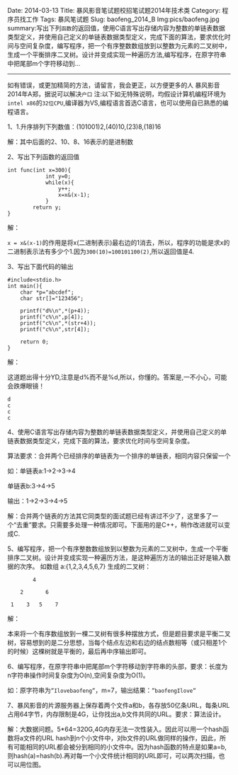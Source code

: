 Date: 2014-03-13
Title: 暴风影音笔试题校招笔试题2014年技术类
Category: 程序员找工作
Tags: 暴风笔试题
Slug: baofeng_2014_B
Img:pics/baofeng.jpg
summary:写出下列`函数`的返回值，使用C语言写出存储内容为整数的单链表数据类型定义，并使用自己定义的单链表数据类型定义，完成下面的算法，要求优化时间与空间复杂度，编写程序，把一个有序整数数组放到以整数为元素的二叉树中，生成一个平衡排序二叉树。设计并变成实现一种遍历方法,编写程序，在原字符串中把尾部m个字符移动到...


----------
如有错误，或更加精简的方法，请留言，我会更正，以方便更多的人
暴风影音2014年A郑，据说可以解决`户口`
注:以下如无特殊说明，均假设计算机编程环境为`intel x86`的`32位CPU`,编译器为VS,编程语言首选C语言，也可以使用自已熟悉的编程语言。

1、1.升序排列下列数值：(101001)2,(40)10,(23)8,(18)16

解：其中后面的2、10、8、16表示的是进制数


2、写出下列函数的返回值

	int func(int x=300){
	            int y=0;
	            while(x){
	                y++;
	                x=x&(x-1);
	            }
	        return y;
	}

解：

`x = x&(x-1)`的作用是将x(二进制表示)最右边的1消去，所以，程序的功能是求x的二进制表示法有多少个1.因为`300(10)=100101100(2)`,所以返回值是4.



3、写出下面代码的输出
	
	#include<stdio.h>
	int main(){
	    char *p="abcdef";
	    char str[]="123456";
	   
	    printf("d%\n",*(p+4));
	    printf("c%\n",p[4]);
	    printf("c%\n",*(str+4));
	    printf("c%\n",str[4]);
	   
	    return 0;
	}

解：

这道题出得十分YD,注意是d%而不是%d,所以，你懂的。答案是,一不小心，可能会跌爆眼镜！

	d
	c
	c
	c

4、使用C语言写出存储内容为整数的单链表数据类型定义，并使用自己定义的单链表数据类型定义，完成下面的算法，要求优化时间与空间复杂度。

算法要求：合并两个已经排序的单链表为一个排序的单链表，相同内容只保留一个

如：单链表a:1->2->3->4

单链表b:3->4->5

输出：1->2->3->4->5

解：合并两个链表的方法其它同类型的面试题已经有讲过不少了，这里多了一个“去重”要求。只需要多处理一种情况即可。下面用的是C++，稍作改进就可以变成C.

5、编写程序，把一个有序整数数组放到以整数为元素的二叉树中，生成一个平衡排序二叉树。设计并变成实现一种遍历方法，是这种遍历方法的输出正好是输入数据的次序。
如数组 a:{1,2,3,4,5,6,7}
生成的二叉树：


			4

		2		6

	 1	  3   5	   7 

解：

本来将一个有序数组放到一棵二叉树有很多种摆放方式，但是题目要求是平衡二叉树，容易想到的是二分思想，当每个结点左边和右边的结点数相等（或只相差1个的时候）这棵树就是平衡的，最后再中序输出即可。

6、编写程序，在原字符串中把尾部m个字符移动到字符串的头部，要求：长度为n字符串操作时间复杂度为O(n),空间复杂度为O(1)。

如：原字符串为`”Ilovebaofeng”`，m=7，输出结果：`”baofengIlove”`

7、暴风影音的片源服务器上保存着两个文件a和b，各存放50亿条URL，每条URL占用64字节，内存限制是4G，让你找出a,b文件共同的URL。要求：算法设计。


解：大数据问题。5*64=320G,4G内存无法一次性装入。因此可以用一个hash函数将a文件的URL hash到n个小文件中，对b文件的URL做同样的操作，因此，所有可能相同的URL都会被分到相同的小文件中。因为hash函数的特点是如果a=b,则hash(a)=hash(b).再对每一个小文件统计相同的URL即可，可以两次扫描，也可以用位图。